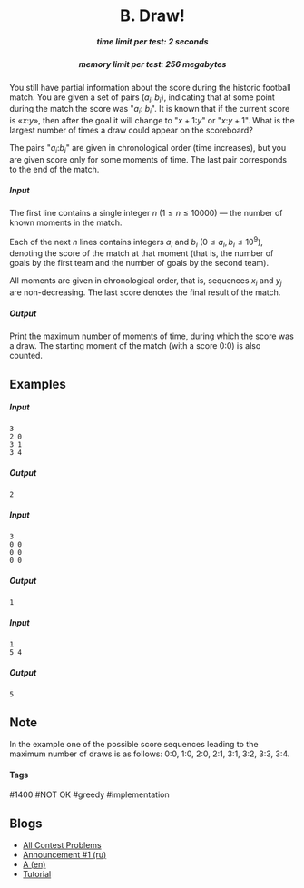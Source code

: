 <h1 style='text-align: center;'> B. Draw!</h1>

<h5 style='text-align: center;'>time limit per test: 2 seconds</h5>
<h5 style='text-align: center;'>memory limit per test: 256 megabytes</h5>

You still have partial information about the score during the historic football match. You are given a set of pairs $(a_i, b_i)$, indicating that at some point during the match the score was "$a_i$: $b_i$". It is known that if the current score is «$x$:$y$», then after the goal it will change to "$x+1$:$y$" or "$x$:$y+1$". What is the largest number of times a draw could appear on the scoreboard?

The pairs "$a_i$:$b_i$" are given in chronological order (time increases), but you are given score only for some moments of time. The last pair corresponds to the end of the match.

##### Input

The first line contains a single integer $n$ ($1 \le n \le 10000$) — the number of known moments in the match.

Each of the next $n$ lines contains integers $a_i$ and $b_i$ ($0 \le a_i, b_i \le 10^9$), denoting the score of the match at that moment (that is, the number of goals by the first team and the number of goals by the second team).

All moments are given in chronological order, that is, sequences $x_i$ and $y_j$ are non-decreasing. The last score denotes the final result of the match.

##### Output

Print the maximum number of moments of time, during which the score was a draw. The starting moment of the match (with a score 0:0) is also counted.

## Examples

##### Input


```text
3  
2 0  
3 1  
3 4  

```
##### Output


```text
2  

```
##### Input


```text
3  
0 0  
0 0  
0 0  

```
##### Output


```text
1  

```
##### Input


```text
1  
5 4  

```
##### Output


```text
5  

```
## Note

In the example one of the possible score sequences leading to the maximum number of draws is as follows: 0:0, 1:0, 2:0, 2:1, 3:1, 3:2, 3:3, 3:4.



#### Tags 

#1400 #NOT OK #greedy #implementation 

## Blogs
- [All Contest Problems](../Codeforces_Round_541_(Div._2).md)
- [Announcement #1 (ru)](../blogs/Announcement_1_(ru).md)
- [A (en)](../blogs/A_(en).md)
- [Tutorial](../blogs/Tutorial.md)
